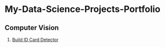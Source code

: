 # My-Data-Science-Projects-Portfolio

## Computer Vision
1. [Build ID Card Detector](https://github.com/MaxMA2000/My-Data-Science-Projects-Portfolio/blob/main/project-build-ID-card-detector/ID%20Card%20Tampering.ipynb)

